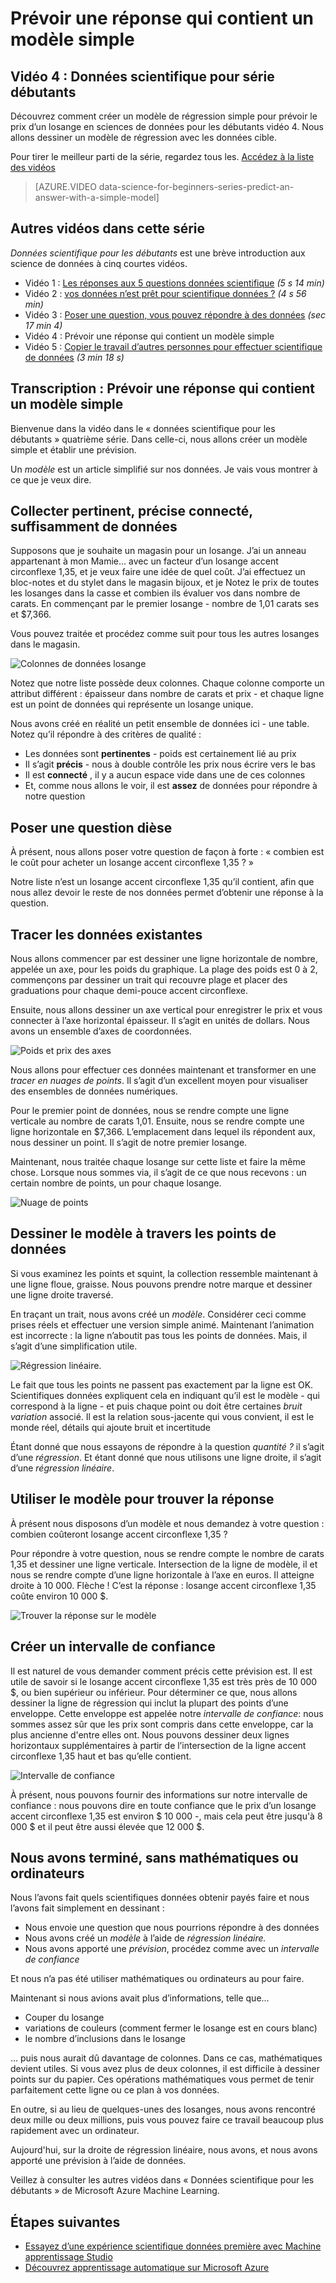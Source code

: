 <properties
   pageTitle="Prévoir une réponse qui contient un modèle simple - modèle de régression | Microsoft Azure"
   description="Comment créer un modèle de régression simple pour prévoir un prix en sciences de données pour les débutants vidéo 4. Inclut une régression linéaire avec les données cible."                                  
   keywords="Créez un modèle, modèle simple, prédiction de prix, un modèle de régression simple"
   services="machine-learning"
   documentationCenter="na"
   authors="cjgronlund"
   manager="jhubbard"
   editor="cjgronlund"/>

<tags
   ms.service="machine-learning"
   ms.devlang="na"
   ms.topic="article"
   ms.tgt_pltfrm="na"
   ms.workload="na"
   ms.date="10/20/2016"
   ms.author="cgronlun;garye"/>

# <a name="predict-an-answer-with-a-simple-model"></a>Prévoir une réponse qui contient un modèle simple

## <a name="video-4-data-science-for-beginners-series"></a>Vidéo 4 : Données scientifique pour série débutants

Découvrez comment créer un modèle de régression simple pour prévoir le prix d’un losange en sciences de données pour les débutants vidéo 4. Nous allons dessiner un modèle de régression avec les données cible.

Pour tirer le meilleur parti de la série, regardez tous les. [Accédez à la liste des vidéos](#other-videos-in-this-series)

> [AZURE.VIDEO data-science-for-beginners-series-predict-an-answer-with-a-simple-model]

## <a name="other-videos-in-this-series"></a>Autres vidéos dans cette série

*Données scientifique pour les débutants* est une brève introduction aux science de données à cinq courtes vidéos.

  * Vidéo 1 : [Les réponses aux 5 questions données scientifique](machine-learning-data-science-for-beginners-the-5-questions-data-science-answers.md) *(5 s 14 min)*
  * Vidéo 2 : [vos données n’est prêt pour scientifique données ?](machine-learning-data-science-for-beginners-is-your-data-ready-for-data-science.md) *(4 s 56 min)*
  * Vidéo 3 : [Poser une question, vous pouvez répondre à des données](machine-learning-data-science-for-beginners-ask-a-question-you-can-answer-with-data.md) *(sec 17 min 4)*
  * Vidéo 4 : Prévoir une réponse qui contient un modèle simple
  * Vidéo 5 : [Copier le travail d’autres personnes pour effectuer scientifique de données](machine-learning-data-science-for-beginners-copy-other-peoples-work-to-do-data-science.md) *(3 min 18 s)*

## <a name="transcript-predict-an-answer-with-a-simple-model"></a>Transcription : Prévoir une réponse qui contient un modèle simple

Bienvenue dans la vidéo dans le « données scientifique pour les débutants » quatrième série. Dans celle-ci, nous allons créer un modèle simple et établir une prévision.

Un *modèle* est un article simplifié sur nos données. Je vais vous montrer à ce que je veux dire.

## <a name="collect-relevant-accurate-connected-enough-data"></a>Collecter pertinent, précise connecté, suffisamment de données

Supposons que je souhaite un magasin pour un losange. J’ai un anneau appartenant à mon Mamie... avec un facteur d’un losange accent circonflexe 1,35, et je veux faire une idée de quel coût. J’ai effectuez un bloc-notes et du stylet dans le magasin bijoux, et je Notez le prix de toutes les losanges dans la casse et combien ils évaluer vos dans nombre de carats. En commençant par le premier losange - nombre de 1,01 carats ses et $7,366.

Vous pouvez traitée et procédez comme suit pour tous les autres losanges dans le magasin.

![Colonnes de données losange](./media/machine-learning-data-science-for-beginners-predict-an-answer-with-a-simple-model/diamond-data.png)

Notez que notre liste possède deux colonnes. Chaque colonne comporte un attribut différent : épaisseur dans nombre de carats et prix - et chaque ligne est un point de données qui représente un losange unique.

Nous avons créé en réalité un petit ensemble de données ici - une table. Notez qu’il répondre à des critères de qualité :

* Les données sont **pertinentes** - poids est certainement lié au prix
* Il s’agit **précis** - nous à double contrôle les prix nous écrire vers le bas
* Il est **connecté** , il y a aucun espace vide dans une de ces colonnes
* Et, comme nous allons le voir, il est **assez** de données pour répondre à notre question

## <a name="ask-a-sharp-question"></a>Poser une question dièse

À présent, nous allons poser votre question de façon à forte : « combien est le coût pour acheter un losange accent circonflexe 1,35 ? »

Notre liste n’est un losange accent circonflexe 1,35 qu’il contient, afin que nous allez devoir le reste de nos données permet d’obtenir une réponse à la question.

## <a name="plot-the-existing-data"></a>Tracer les données existantes

Nous allons commencer par est dessiner une ligne horizontale de nombre, appelée un axe, pour les poids du graphique. La plage des poids est 0 à 2, commençons par dessiner un trait qui recouvre plage et placer des graduations pour chaque demi-pouce accent circonflexe.

Ensuite, nous allons dessiner un axe vertical pour enregistrer le prix et vous connecter à l’axe horizontal épaisseur. Il s’agit en unités de dollars. Nous avons un ensemble d’axes de coordonnées.

![Poids et prix des axes](./media/machine-learning-data-science-for-beginners-predict-an-answer-with-a-simple-model/weight-and-price-axes.png)

Nous allons pour effectuer ces données maintenant et transformer en une *tracer en nuages de points*. Il s’agit d’un excellent moyen pour visualiser des ensembles de données numériques.

Pour le premier point de données, nous se rendre compte une ligne verticale au nombre de carats 1,01. Ensuite, nous se rendre compte une ligne horizontale en $7,366. L’emplacement dans lequel ils répondent aux, nous dessiner un point. Il s’agit de notre premier losange.

Maintenant, nous traitée chaque losange sur cette liste et faire la même chose. Lorsque nous sommes via, il s’agit de ce que nous recevons : un certain nombre de points, un pour chaque losange.

![Nuage de points](./media/machine-learning-data-science-for-beginners-predict-an-answer-with-a-simple-model/scatter-plot.png)

## <a name="draw-the-model-through-the-data-points"></a>Dessiner le modèle à travers les points de données

Si vous examinez les points et squint, la collection ressemble maintenant à une ligne floue, graisse. Nous pouvons prendre notre marque et dessiner une ligne droite traversé.

En traçant un trait, nous avons créé un *modèle*. Considérer ceci comme prises réels et effectuer une version simple animé. Maintenant l’animation est incorrecte : la ligne n’aboutit pas tous les points de données. Mais, il s’agit d’une simplification utile.

![Régression linéaire.](./media/machine-learning-data-science-for-beginners-predict-an-answer-with-a-simple-model/linear-regression-line.png)

Le fait que tous les points ne passent pas exactement par la ligne est OK. Scientifiques données expliquent cela en indiquant qu’il est le modèle - qui correspond à la ligne - et puis chaque point ou doit être certaines *bruit* *variation* associé. Il est la relation sous-jacente qui vous convient, il est le monde réel, détails qui ajoute bruit et incertitude

Étant donné que nous essayons de répondre à la question *quantité ?* il s’agit d’une *régression*. Et étant donné que nous utilisons une ligne droite, il s’agit d’une *régression linéaire*.

## <a name="use-the-model-to-find-the-answer"></a>Utiliser le modèle pour trouver la réponse

À présent nous disposons d’un modèle et nous demandez à votre question : combien coûteront losange accent circonflexe 1,35 ?

Pour répondre à votre question, nous se rendre compte le nombre de carats 1,35 et dessiner une ligne verticale. Intersection de la ligne de modèle, il et nous se rendre compte d’une ligne horizontale à l’axe en euros. Il atteigne droite à 10 000. Flèche ! C’est la réponse : losange accent circonflexe 1,35 coûte environ 10 000 $.

![Trouver la réponse sur le modèle](./media/machine-learning-data-science-for-beginners-predict-an-answer-with-a-simple-model/find-the-answer.png)

## <a name="create-a-confidence-interval"></a>Créer un intervalle de confiance

Il est naturel de vous demander comment précis cette prévision est. Il est utile de savoir si le losange accent circonflexe 1,35 est très près de 10 000 $, ou bien supérieur ou inférieur. Pour déterminer ce que, nous allons dessiner la ligne de régression qui inclut la plupart des points d’une enveloppe. Cette enveloppe est appelée notre *intervalle de confiance*: nous sommes assez sûr que les prix sont compris dans cette enveloppe, car la plus ancienne d'entre elles ont. Nous pouvons dessiner deux lignes horizontaux supplémentaires à partir de l’intersection de la ligne accent circonflexe 1,35 haut et bas qu’elle contient.

![Intervalle de confiance](./media/machine-learning-data-science-for-beginners-predict-an-answer-with-a-simple-model/confidence-interval.png)

À présent, nous pouvons fournir des informations sur notre intervalle de confiance : nous pouvons dire en toute confiance que le prix d’un losange accent circonflexe 1,35 est environ $ 10 000 -, mais cela peut être jusqu'à 8 000 $ et il peut être aussi élevée que 12 000 $.

## <a name="were-done-with-no-math-or-computers"></a>Nous avons terminé, sans mathématiques ou ordinateurs

Nous l’avons fait quels scientifiques données obtenir payés faire et nous l’avons fait simplement en dessinant :

* Nous envoie une question que nous pourrions répondre à des données
* Nous avons créé un *modèle* à l’aide de *régression linéaire.*
* Nous avons apporté une *prévision*, procédez comme avec un *intervalle de confiance*

Et nous n’a pas été utiliser mathématiques ou ordinateurs au pour faire.

Maintenant si nous avions avait plus d’informations, telle que...

* Couper du losange
* variations de couleurs (comment fermer le losange est en cours blanc)
* le nombre d’inclusions dans le losange

… puis nous aurait dû davantage de colonnes. Dans ce cas, mathématiques devient utiles. Si vous avez plus de deux colonnes, il est difficile à dessiner points sur du papier. Ces opérations mathématiques vous permet de tenir parfaitement cette ligne ou ce plan à vos données.

En outre, si au lieu de quelques-unes des losanges, nous avons rencontré deux mille ou deux millions, puis vous pouvez faire ce travail beaucoup plus rapidement avec un ordinateur.

Aujourd'hui, sur la droite de régression linéaire, nous avons, et nous avons apporté une prévision à l’aide de données.

Veillez à consulter les autres vidéos dans « Données scientifique pour les débutants » de Microsoft Azure Machine Learning.



## <a name="next-steps"></a>Étapes suivantes

  * [Essayez d’une expérience scientifique données première avec Machine apprentissage Studio](machine-learning-create-experiment.md)
  * [Découvrez apprentissage automatique sur Microsoft Azure](machine-learning-what-is-machine-learning.md)
